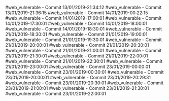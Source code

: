 #web_vulnerable - Commit 13/01/2019-21:34:12
#web_vulnerable - Commit 13/01/2019-21:36:15
#web_vulnerable - Commit 14/01/2019-00:22:15
#web_vulnerable - Commit 14/01/2019-17:00:01
#web_vulnerable - Commit 14/01/2019-17:30:01
#web_vulnerable - Commit 14/01/2019-18:00:01
#web_vulnerable - Commit 14/01/2019-18:30:01
#web_vulnerable - Commit 21/01/2019-18:30:01
#web_vulnerable - Commit 21/01/2019-19:00:01
#web_vulnerable - Commit 21/01/2019-19:30:01
#web_vulnerable - Commit 21/01/2019-20:00:01
#web_vulnerable - Commit 21/01/2019-20:30:01
#web_vulnerable - Commit 21/01/2019-21:00:01
#web_vulnerable - Commit 21/01/2019-21:30:01
#web_vulnerable - Commit 21/01/2019-22:00:01
#web_vulnerable - Commit 21/01/2019-22:30:01
#web_vulnerable - Commit 21/01/2019-23:00:01
#web_vulnerable - Commit 23/01/2019-00:00:01
#web_vulnerable - Commit 23/01/2019-00:30:01
#web_vulnerable - Commit 23/01/2019-20:00:01
#web_vulnerable - Commit 23/01/2019-20:29:31
#web_vulnerable - Commit 23/01/2019-20:30:01
#web_vulnerable - Commit 23/01/2019-21:00:01
#web_vulnerable - Commit 23/01/2019-21:30:01
#web_vulnerable - Commit 23/01/2019-22:00:01
